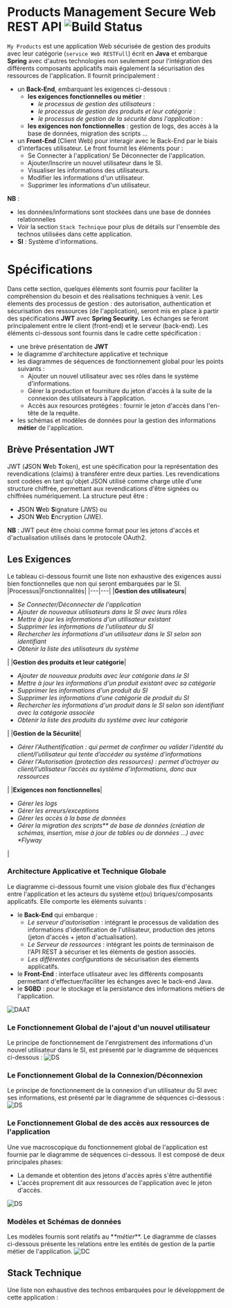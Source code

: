 # Products Management Secure Web REST API    ![Build Status](https://img.shields.io/badge/build-passing-brightgreen.svg?branch=develop)

`My Products` est une application Web sécurisée de gestion des produits avec leur catégorie (`service Web RESTFull`) écrit en **Java** et embarque **Spring** avec d'autres technologies non seulement pour l'intégration des différents composants applicatifs
mais également la sécurisation des ressources de l'application.  Il fournit principalement :
- un **Back-End**, embarquant les exigences ci-dessous :
	- **les exigences fonctionnelles ou métier** : 
		- _le processus de gestion des utilisateurs_ : 
		- _le processus de gestion des produits et leur catégorie_ : 
		- _le processus de gestion de la sécurité dans l'application_ : 
	- **les exigences non fonctionnelles** : gestion de logs, des accès à la base de données, migration des scripts ...		
- un **Front-End** (Client Web) pour interagir avec le Back-End par le biais d'interfaces utilisateur. Le front fournit les éléments pour :
	- Se Connecter à l'application/ Se Déconnecter de l'application.
	- Ajouter/Inscrire un nouvel utilisateur dans le SI.
	- Visualiser les informations des utilisateurs. 
	- Modifier les informations d'un utilisateur.
	- Supprimer les informations d'un utilisateur. 

**NB** :
- les données/informations sont stockées dans une base de données relationnelles
- Voir la section `Stack Technique` pour plus de détails sur l'ensemble des technos utilisées dans cette application.
- **SI** : Système d'informations.	

	
# Spécifications 
Dans cette section, quelques éléments sont fournis pour faciliter la compréhension du besoin et des réalisations techniques à venir.
Les élements des processus de gestion : des autorisation, authentication et sécurisation des ressources (de l'application), seront mis en place à partir des spécifications
**JWT** avec **Spring Security**. Les échanges se feront principalement entre le client (front-end) et le serveur (back-end). 
Les éléments ci-dessous sont fournis dans le cadre cette spécification :
- une brève présentation de **JWT** 
- le diagramme d'architecture applicative et technique
- les diagrammes de séquences de fonctionnement global pour les points suivants :
	- Ajouter un nouvel utilisateur avec ses rôles dans le système d'informations.
	- Gérer la production et fourniture du jeton d'accès à la suite de la connexion des utilisateurs à l'application.	
	- Accès aux resources protégées : fournir le jeton d'accès dans l'en-tête de la requête.
- les schémas et modèles de données pour la gestion des informations **métier** de l'application.


## Brève Présentation JWT  
JWT (**J**SON **W**eb **T**oken), est une spécification pour la représentation des revendications (claims) à transférer entre deux parties. Les revendications sont codées en tant qu'objet JSON utilisé comme charge
 utile d'une structure chiffrée, permettant aux revendications d'être signées ou chiffrées numériquement. La structure peut être :
- **J**SON **W**eb **S**ignature (JWS) ou 
- **J**SON **W**eb **E**ncryption (JWE).

**NB** :
JWT peut être choisi comme format pour les jetons d'accès et d'actualisation utilisés dans le protocole OAuth2.

## Les Exigences 
Le tableau ci-dessous fournit une liste non exhaustive des exigences aussi bien fonctionnelles que non qui seront embarquées par le SI.
|Processus|Fonctionnalités|
|---|---|
|**Gestion des utilisateurs**|_<ul><li>Se Connecter/Déconnecter de l'application</li><li>Ajouter de nouveaux utilisateurs dans le SI avec leurs rôles</li><li>Mettre à jour les informations d'un utilisateur existant</li><li>Supprimer les informations de l'utilisateur du SI</li><li>Rechercher les informations d'un utilisateur dans le SI selon son identifiant</li><li>Obtenir la liste des utilisateurs du système</li></ul>_| 
|**Gestion des produits et leur catégorie**|_<ul><li>Ajouter de nouveaux produits avec leur catégorie dans le SI</li><li>Mettre à jour les informations d'un produit existant avec sa catégorie</li><li>Supprimer les informations d'un produit du SI</li><li>Supprimer les informations d'une catégorie de produit du SI</li><li>Rechercher les informations d'un produit dans le SI selon son identifiant avec la catégorie associée</li><li>Obtenir la liste des produits du système avec leur catégorie</li></ul>_|
|**Gestion de la Sécuriité**|_<ul><li>Gérer l'Authentification : qui permet de confirmer ou valider l'identité du client/l’utilisateur qui tente d’accéder au système d'informations</li><li>Gérer l'Autorisation (protection des ressources) : permet d’octroyer au client/l’utilisateur l’accès au système d’informations, donc aux ressources</li></ul>_|
|**Exigences non fonctionnelles**|_<ul><li>Gérer les logs</li><li>Gérer les erreurs/exceptions</li><li>Gérer les accès à la base de données</li><li>Gérer la migration des scripts** de base de données (création de schémas, insertion, mise à jour de tables ou de données ...) avec **Flyway*</li></ul>_|



### Architecture Applicative et Technique Globale 
Le diagramme ci-dessous fournit une vision globale des flux d'échanges entre l'application et les acteurs du système et(ou) briques/composants applicatifs.
Elle comporte les éléments suivants :
- le **Back-End** qui embarque :
	- _Le serveur d'autorisation_ : intégrant le processus de validation des informations d'identification de l'utilisateur, production des jetons (jeton d'accès + jeton d'actualisation).
	- _Le Serveur de ressources_ : intégrant les points de terminaison de l'API REST à sécuriser et les éléments de gestion associés.
	- _Les différentes configurations_ de sécurisation des élements applicatifs.
- le **Front-End** : interface utlisateur avec les différents composants permettant d'effectuer/faciliter les échanges avec le back-end Java.
- le **SGBD** : pour le stockage et la persistance des informations métiers de l'application.

![DAAT](./docs/images/architecture-applicative-technique-globale.png "Diagrammme Architecture Applicatif et Technique")

### Le Fonctionnement Global de l'ajout d'un nouvel utilisateur
Le principe de fonctionnement de l'enrgistrement des informations d'un nouvel utilisateur dans le SI, est présenté par le diagramme de séquences ci-dessous :
![DS](./docs/images/fonct-global-enregistrer.png "Diagramme de séquences Ajout nouvel utilisateur")

### Le Fonctionnement Global de la Connexion/Déconnexion
Le principe de fonctionnement de la connexion d'un utilisateur du SI avec ses informations, est présenté par le diagramme de séquences ci-dessous :
![DS](./docs/images/fonct-global-se-connecter.png "Diagramme de séquences Connexion Utilisateur")

### Le Fonctionnement Global de des accès aux ressources de l'application
Une vue macroscopique du fonctionnement global de l'application est fournie par le diagramme de séquences ci-dessous. Il est composé de deux principales phases:
- La demande et obtention des jetons d'accès après s'être authentifié
- L'accès proprement dit aux ressources de l'application avec le jeton d'accès.

![DS](./docs/images/fonct-global-acces_resources-protegees.png "Diagramme de séquences du fonctionnement global Accès aux ressources")


### Modèles et Schémas de données
Les modèles fournis sont relatifs au *_*métier_**. Le diagramme de classes ci-dessous présente les relations entre les entités de gestion de la partie métier de l'application.
![DC](./docs/images/modele-donnees-metier.png "Diagramme de Classes des objets de gestion de l'identification des utilisateurs")


## Stack Technique
Une liste non exhaustive des technos embarquées pour le développment de cette application :